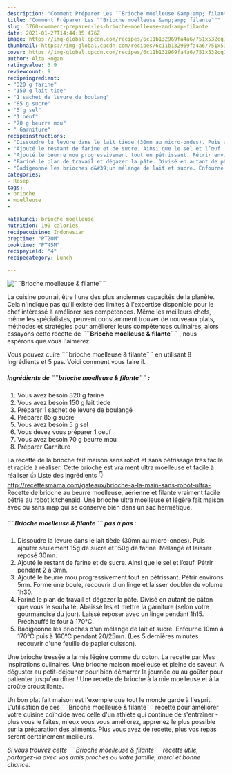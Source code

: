 ```yaml
---
description: "Comment Préparer Les ¨¨Brioche moelleuse &amp;amp; filante¨¨"
title: "Comment Préparer Les ¨¨Brioche moelleuse &amp;amp; filante¨¨"
slug: 3760-comment-preparer-les-brioche-moelleuse-and-amp-filante
date: 2021-01-27T14:44:35.476Z
image: https://img-global.cpcdn.com/recipes/6c11b132969fa4a6/751x532cq70/brioche-moelleuse-filante-photo-principale-de-la-recette.jpg
thumbnail: https://img-global.cpcdn.com/recipes/6c11b132969fa4a6/751x532cq70/brioche-moelleuse-filante-photo-principale-de-la-recette.jpg
cover: https://img-global.cpcdn.com/recipes/6c11b132969fa4a6/751x532cq70/brioche-moelleuse-filante-photo-principale-de-la-recette.jpg
author: Alta Hogan
ratingvalue: 3.9
reviewcount: 9
recipeingredient:
- "320 g farine"
- "150 g lait tide"
- "1 sachet de levure de boulang"
- "85 g sucre"
- "5 g sel"
- "1 oeuf"
- "70 g beurre mou"
- " Garniture"
recipeinstructions:
- "Dissoudre la levure dans le lait tiède (30mn au micro-ondes). Puis ajouter seulement 15g de sucre et 150g de farine. Mélangé et laisser reposé 30mn."
- "Ajouté le restant de farine et de sucre. Ainsi que le sel et l’œuf. Pétrir pendant 2 à 3mn."
- "Ajouté le beurre mou progressivement tout en pétrissant. Pétrir environs 5mn. Formé une boule, recouvrir d&#39;un linge et laisser doubler de volume 1h30."
- "Fariné le plan de travail et dégazer la pâte. Divisé en autant de pâton que vous le souhaité. Abaissé les et mettre la garniture (selon votre gourmandise du jour). Laissé reposer avec un linge pendant 1h15. Préchauffé le four à 170°C."
- "Badigeonné les brioches d&#39;un mélange de lait et sucre. Enfourné 10mn à 170°C puis à 160°C pendant 20/25mn. (Les 5 dernières minutes recouvrir d&#39;une feuille de papier cuisson)."
categories:
- Resep
tags:
- brioche
- moelleuse
- 

katakunci: brioche moelleuse  
nutrition: 190 calories
recipecuisine: Indonesian
preptime: "PT20M"
cooktime: "PT45M"
recipeyield: "4"
recipecategory: Lunch

---
```



![¨¨Brioche moelleuse &amp; filante¨¨](https://img-global.cpcdn.com/recipes/6c11b132969fa4a6/751x532cq70/brioche-moelleuse-filante-photo-principale-de-la-recette.jpg)

La cuisine pourrait être l'une des plus anciennes capacités de la planète. Cela n'indique pas qu'il existe des limites à l'expertise disponible pour le chef intéressé à améliorer ses compétences. Même les meilleurs chefs, même les spécialistes, peuvent constamment trouver de nouveaux plats, méthodes et stratégies pour améliorer leurs compétences culinaires, alors essayons cette recette de <strong> ¨¨Brioche moelleuse &amp; filante¨¨ </strong>, nous espérons que vous l'aimerez.

<!--inarticleads1-->

Vous pouvez cuire ¨¨brioche moelleuse &amp; filante¨¨ en utilisant 8 Ingrédients et 5 pas. Voici comment vous faire il.

##### Ingrédients de ¨¨brioche moelleuse &amp; filante¨¨ :

1. Vous avez besoin 320 g farine
1. Vous avez besoin 150 g lait tiède
1. Préparer 1 sachet de levure de boulangé
1. Préparer 85 g sucre
1. Vous avez besoin 5 g sel
1. Vous devez vous préparer 1 oeuf
1. Vous avez besoin 70 g beurre mou
1. Préparer  Garniture


La recette de la brioche fait maison sans robot et sans pétrissage très facile et rapide à réaliser. Cette brioche est vraiment ultra moelleuse et facile à réaliser 👍 Liste des ingrédients 👇 http://recettesmama.com/gateaux/brioche-a-la-main-sans-robot-ultra-. Recette de brioche au beurre moelleuse, aérienne et filante vraiment facile pétrie au robot kitchenaid. Une brioche ultra moelleuse et légère fait maison avec ou sans map qui se conserve bien dans un sac hermétique. 

<!--inarticleads2-->

##### ¨¨Brioche moelleuse &amp; filante¨¨ pas à pas :

1. Dissoudre la levure dans le lait tiède (30mn au micro-ondes). Puis ajouter seulement 15g de sucre et 150g de farine. Mélangé et laisser reposé 30mn.
1. Ajouté le restant de farine et de sucre. Ainsi que le sel et l’œuf. Pétrir pendant 2 à 3mn.
1. Ajouté le beurre mou progressivement tout en pétrissant. Pétrir environs 5mn. Formé une boule, recouvrir d&#39;un linge et laisser doubler de volume 1h30.
1. Fariné le plan de travail et dégazer la pâte. Divisé en autant de pâton que vous le souhaité. Abaissé les et mettre la garniture (selon votre gourmandise du jour). Laissé reposer avec un linge pendant 1h15. Préchauffé le four à 170°C.
1. Badigeonné les brioches d&#39;un mélange de lait et sucre. Enfourné 10mn à 170°C puis à 160°C pendant 20/25mn. (Les 5 dernières minutes recouvrir d&#39;une feuille de papier cuisson).


Une brioche tressée a la mie légère comme du coton. La recette par Mes inspirations culinaires. Une brioche maison moelleuse et pleine de saveur. A déguster au petit-déjeuner pour bien démarrer la journée ou au goûter pour patienter jusqu&#39;au dîner ! Une recette de brioche à la mie moelleuse et à la croûte croustillante. 

<!--inarticleads1-->

<p>
Un bon plat fait maison est l'exemple que tout le monde garde à l'esprit. L'utilisation de ces ¨¨Brioche moelleuse &amp; filante¨¨ recette pour améliorer votre cuisine coïncide avec celle d'un athlète qui continue de s'entraîner - plus vous le faites, mieux vous vous améliorez, apprenez le plus possible sur la préparation des aliments. Plus vous avez de recette, plus vos repas seront certainement meilleurs.
</p>

<p>
<i>Si vous trouvez cette ¨¨Brioche moelleuse &amp; filante¨¨ recette utile, partagez-la avec vos amis proches ou votre famille, merci et bonne chance.</i>
</p>
